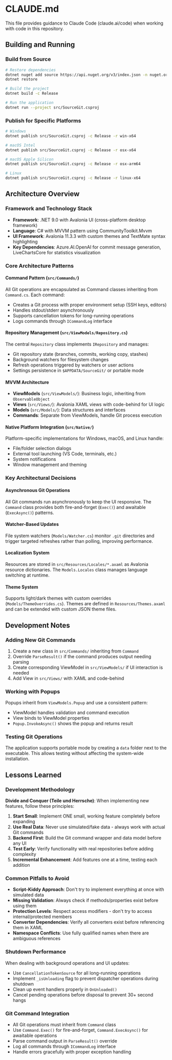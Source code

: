 # CLAUDE.md

This file provides guidance to Claude Code (claude.ai/code) when working with code in this repository.

## Building and Running

### Build from Source
```bash
# Restore dependencies
dotnet nuget add source https://api.nuget.org/v3/index.json -n nuget.org
dotnet restore

# Build the project
dotnet build -c Release

# Run the application
dotnet run --project src/SourceGit.csproj
```

### Publish for Specific Platforms
```bash
# Windows
dotnet publish src/SourceGit.csproj -c Release -r win-x64

# macOS Intel
dotnet publish src/SourceGit.csproj -c Release -r osx-x64

# macOS Apple Silicon  
dotnet publish src/SourceGit.csproj -c Release -r osx-arm64

# Linux
dotnet publish src/SourceGit.csproj -c Release -r linux-x64
```

## Architecture Overview

### Framework and Technology Stack
- **Framework**: .NET 9.0 with Avalonia UI (cross-platform desktop framework)
- **Language**: C# with MVVM pattern using CommunityToolkit.Mvvm
- **UI Framework**: Avalonia 11.3.3 with custom themes and TextMate syntax highlighting
- **Key Dependencies**: Azure.AI.OpenAI for commit message generation, LiveChartsCore for statistics visualization

### Core Architecture Patterns

#### Command Pattern (`src/Commands/`)
All Git operations are encapsulated as Command classes inheriting from `Command.cs`. Each command:
- Creates a Git process with proper environment setup (SSH keys, editors)
- Handles stdout/stderr asynchronously
- Supports cancellation tokens for long-running operations
- Logs commands through `ICommandLog` interface

#### Repository Management (`src/ViewModels/Repository.cs`)
The central `Repository` class implements `IRepository` and manages:
- Git repository state (branches, commits, working copy, stashes)
- Background watchers for filesystem changes
- Refresh operations triggered by watchers or user actions
- Settings persistence in `$APPDATA/SourceGit/` or portable mode

#### MVVM Architecture
- **ViewModels** (`src/ViewModels/`): Business logic, inheriting from `ObservableObject`
- **Views** (`src/Views/`): Avalonia XAML views with code-behind for UI logic
- **Models** (`src/Models/`): Data structures and interfaces
- **Commands**: Separate from ViewModels, handle Git process execution

#### Native Platform Integration (`src/Native/`)
Platform-specific implementations for Windows, macOS, and Linux handle:
- File/folder selection dialogs
- External tool launching (VS Code, terminals, etc.)
- System notifications
- Window management and theming

### Key Architectural Decisions

#### Asynchronous Git Operations
All Git commands run asynchronously to keep the UI responsive. The `Command` class provides both fire-and-forget (`Exec()`) and awaitable (`ExecAsync()`) patterns.

#### Watcher-Based Updates
File system watchers (`Models/Watcher.cs`) monitor `.git` directories and trigger targeted refreshes rather than polling, improving performance.

#### Localization System
Resources are stored in `src/Resources/Locales/*.axaml` as Avalonia resource dictionaries. The `Models.Locales` class manages language switching at runtime.

#### Theme System
Supports light/dark themes with custom overrides (`Models/ThemeOverrides.cs`). Themes are defined in `Resources/Themes.axaml` and can be extended with custom JSON theme files.

## Development Notes

### Adding New Git Commands
1. Create a new class in `src/Commands/` inheriting from `Command`
2. Override `ParseResult()` if the command produces output needing parsing
3. Create corresponding ViewModel in `src/ViewModels/` if UI interaction is needed
4. Add View in `src/Views/` with XAML and code-behind

### Working with Popups
Popups inherit from `ViewModels.Popup` and use a consistent pattern:
- ViewModel handles validation and command execution
- View binds to ViewModel properties
- `Popup.InvokeAsync()` shows the popup and returns result

### Testing Git Operations
The application supports portable mode by creating a `data` folder next to the executable. This allows testing without affecting the system-wide installation.

## Lessons Learned

### Development Methodology
**Divide and Conquer (Teile und Herrsche)**: When implementing new features, follow these principles:
1. **Start Small**: Implement ONE small, working feature completely before expanding
2. **Use Real Data**: Never use simulated/fake data - always work with actual Git commands
3. **Backend First**: Build the Git command wrapper and data model before any UI
4. **Test Early**: Verify functionality with real repositories before adding complexity
5. **Incremental Enhancement**: Add features one at a time, testing each addition

### Common Pitfalls to Avoid
- **Script-Kiddy Approach**: Don't try to implement everything at once with simulated data
- **Missing Validation**: Always check if methods/properties exist before using them
- **Protection Levels**: Respect access modifiers - don't try to access internal/protected members
- **Converter Dependencies**: Verify all converters exist before referencing them in XAML
- **Namespace Conflicts**: Use fully qualified names when there are ambiguous references

### Shutdown Performance
When dealing with background operations and UI updates:
- Use `CancellationTokenSource` for all long-running operations
- Implement `_isUnloading` flag to prevent dispatcher operations during shutdown
- Clean up event handlers properly in `OnUnloaded()`
- Cancel pending operations before disposal to prevent 30+ second hangs

### Git Command Integration
- All Git operations must inherit from `Command` class
- Use `Command.Exec()` for fire-and-forget, `Command.ExecAsync()` for awaitable operations
- Parse command output in `ParseResult()` override
- Log all commands through `ICommandLog` interface
- Handle errors gracefully with proper exception handling